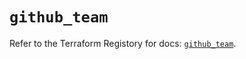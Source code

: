 # `github_team`

Refer to the Terraform Registory for docs: [`github_team`](https://registry.terraform.io/providers/integrations/github/5.38.0/docs/resources/team).
